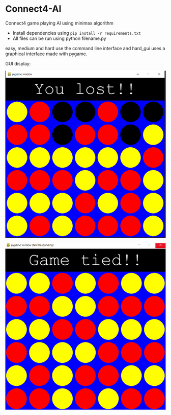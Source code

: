 # Connect4-AI
Connect4 game playing AI using minimax algorithm

- Install dependencies using `pip install -r requirements.txt`
- All files can be run using python filename.py

easy, medium and hard use the command line interface and hard_gui uses a graphical interface made with pygame.

GUI display: 

![ Game over image ](screenshots/C4.png)



![ Game tied image ](screenshots/tie.png)
